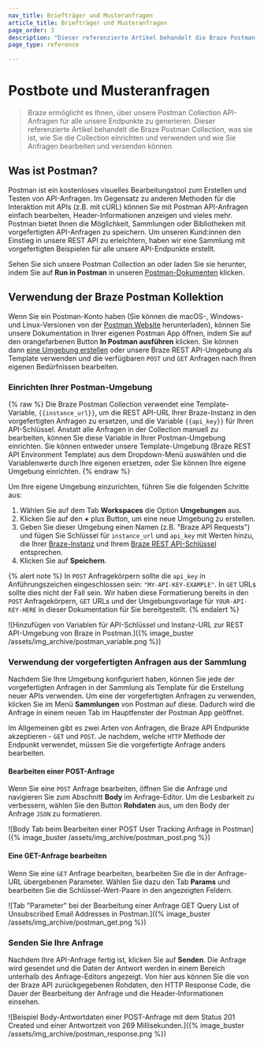 ```yaml
---
nav_title: Briefträger und Musteranfragen
article_title: Briefträger und Musteranfragen
page_order: 3
description: "Dieser referenzierte Artikel behandelt die Braze Postman Collection, was sie ist, wie Sie die Collection einrichten und verwenden und wie Sie Anfragen bearbeiten und versenden können."
page_type: reference

---
```


# Postbote und Musteranfragen

> Braze ermöglicht es Ihnen, über unsere Postman Collection API-Anfragen für alle unsere Endpunkte zu generieren. Dieser referenzierte Artikel behandelt die Braze Postman Collection, was sie ist, wie Sie die Collection einrichten und verwenden und wie Sie Anfragen bearbeiten und versenden können.

## Was ist Postman?

Postman ist ein kostenloses visuelles Bearbeitungstool zum Erstellen und Testen von API-Anfragen. Im Gegensatz zu anderen Methoden für die Interaktion mit APIs (z.B. mit cURL) können Sie mit Postman API-Anfragen einfach bearbeiten, Header-Informationen anzeigen und vieles mehr. Postman bietet Ihnen die Möglichkeit, Sammlungen oder Bibliotheken mit vorgefertigten API-Anfragen zu speichern. Um unseren Kund:innen den Einstieg in unsere REST API zu erleichtern, haben wir eine Sammlung mit vorgefertigten Beispielen für alle unsere API-Endpunkte erstellt.

Sehen Sie sich unsere Postman Collection an oder laden Sie sie herunter, indem Sie auf **Run in Postman** in unseren [Postman-Dokumenten](https://documenter.getpostman.com/view/4689407/SVYrsdsG?version=latest#intro) klicken.

## Verwendung der Braze Postman Kollektion

Wenn Sie ein Postman-Konto haben (Sie können die macOS-, Windows- und Linux-Versionen von der [Postman Website](https://www.getpostman.com) herunterladen), können Sie unsere Dokumentation in Ihrer eigenen Postman App öffnen, indem Sie auf den orangefarbenen Button **In Postman ausführen** klicken. Sie können dann [eine Umgebung erstellen](#setting-up-your-postman-environment) oder unsere Braze REST API-Umgebung als Template verwenden und die verfügbaren `POST` und `GET` Anfragen nach Ihren eigenen Bedürfnissen bearbeiten.

### Einrichten Ihrer Postman-Umgebung

{% raw %}
Die Braze Postman Collection verwendet eine Template-Variable, `{{instance_url}}`, um die REST API-URL Ihrer Braze-Instanz in den vorgefertigten Anfragen zu ersetzen, und die Variable `{{api_key}}` für Ihren API-Schlüssel. Anstatt alle Anfragen in der Collection manuell zu bearbeiten, können Sie diese Variable in Ihrer Postman-Umgebung einrichten. Sie können entweder unsere Template-Umgebung (Braze REST API Environment Template) aus dem Dropdown-Menü auswählen und die Variablenwerte durch Ihre eigenen ersetzen, oder Sie können Ihre eigene Umgebung einrichten.
{% endraw %}

Um Ihre eigene Umgebung einzurichten, führen Sie die folgenden Schritte aus:

1. Wählen Sie auf dem Tab **Workspaces** die Option **Umgebungen** aus.
2. Klicken Sie auf den **+** plus Button, um eine neue Umgebung zu erstellen.
3. Geben Sie dieser Umgebung einen Namen (z.B. "Braze API Requests") und fügen Sie Schlüssel für `instance_url` und `api_key` mit Werten hinzu, die Ihrer [Braze-Instanz]({{site.baseurl}}/developer_guide/rest_api/basics/#endpoints) und Ihrem [Braze REST API-Schlüssel]({{site.baseurl}}/api/api_key/) entsprechen.
4. Klicken Sie auf **Speichern**.

{% alert note %}
In `POST` Anfragekörpern sollte die `api_key` in Anführungszeichen eingeschlossen sein: `"MY-API-KEY-EXAMPLE"`. In `GET` URLs sollte dies nicht der Fall sein. Wir haben diese Formatierung bereits in den `POST` Anfragekörpern, `GET` URLs und der Umgebungsvorlage für `YOUR-API-KEY-HERE` in dieser Dokumentation für Sie bereitgestellt.
{% endalert %}

![Hinzufügen von Variablen für API-Schlüssel und Instanz-URL zur REST API-Umgebung von Braze in Postman.]({% image_buster /assets/img_archive/postman_variable.png %})

### Verwendung der vorgefertigten Anfragen aus der Sammlung

Nachdem Sie Ihre Umgebung konfiguriert haben, können Sie jede der vorgefertigten Anfragen in der Sammlung als Template für die Erstellung neuer APIs verwenden. Um eine der vorgefertigten Anfragen zu verwenden, klicken Sie im Menü **Sammlungen** von Postman auf diese. Dadurch wird die Anfrage in einem neuen Tab im Hauptfenster der Postman App geöffnet.

Im Allgemeinen gibt es zwei Arten von Anfragen, die Braze API Endpunkte akzeptieren - `GET` und `POST`. Je nachdem, welche `HTTP` Methode der Endpunkt verwendet, müssen Sie die vorgefertigte Anfrage anders bearbeiten.

#### Bearbeiten einer POST-Anfrage

Wenn Sie eine `POST` Anfrage bearbeiten, öffnen Sie die Anfrage und navigieren Sie zum Abschnitt **Body** im Anfrage-Editor. Um die Lesbarkeit zu verbessern, wählen Sie den Button **Rohdaten** aus, um den Body der Anfrage `JSON` zu formatieren.

![Body Tab beim Bearbeiten einer POST User Tracking Anfrage in Postman]({% image_buster /assets/img_archive/postman_post.png %})

#### Eine GET-Anfrage bearbeiten

Wenn Sie eine `GET` Anfrage bearbeiten, bearbeiten Sie die in der Anfrage-URL übergebenen Parameter. Wählen Sie dazu den Tab **Params** und bearbeiten Sie die Schlüssel-Wert-Paare in den angezeigten Feldern.

![Tab "Parameter" bei der Bearbeitung einer Anfrage GET Query List of Unsubscribed Email Addresses in Postman.]({% image_buster /assets/img_archive/postman_get.png %})

### Senden Sie Ihre Anfrage

Nachdem Ihre API-Anfrage fertig ist, klicken Sie auf **Senden**. Die Anfrage wird gesendet und die Daten der Antwort werden in einem Bereich unterhalb des Anfrage-Editors angezeigt. Von hier aus können Sie die von der Braze API zurückgegebenen Rohdaten, den HTTP Response Code, die Dauer der Bearbeitung der Anfrage und die Header-Informationen einsehen.

![Beispiel Body-Antwortdaten einer POST-Anfrage mit dem Status 201 Created und einer Antwortzeit von 269 Millisekunden.]({% image_buster /assets/img_archive/postman_response.png %})

